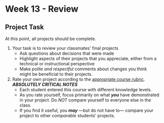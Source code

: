 # Week 13 - Review

## Project Task

At this point, all projects should be complete.

1. Your task is to review your classmates' final projects
   - Ask questions about decisions that were made
   - Highlight aspects of their projects that you appreciate, either from a technical or instructional perspective
   - Make _polite and respectful_ comments about changes you think might be beneficial to their projects.
2. Rate your own project according to the [appropriate course rubric](./Projects.md#project-assessment).  
   **_ABSOLUTELY CRITICAL NOTES_** 
   - Each student entered this course with different knowledge levels.
   - As you rate yourself, focus primarily on what **_you_** have demonstrated in your project.  Do _NOT_ compare yourself to everyone else in the class.
   - If you find it useful, you **_may_** —but do not have to— compare your project to other _comparable_ students' projects.
